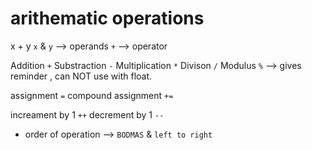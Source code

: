 # arithematic operations

x + y
`x` & `y` --> operands
`+`       --> operator

Addition `+`
Substraction `-`
Multiplication `*`
Divison `/`
Modulus `%` --> gives reminder , can NOT use with float.

assignment `=`
compound assignment `+=`

increament by 1 `++`
decrement by 1  `--`

- order of operation --> `BODMAS` & `left to right`

